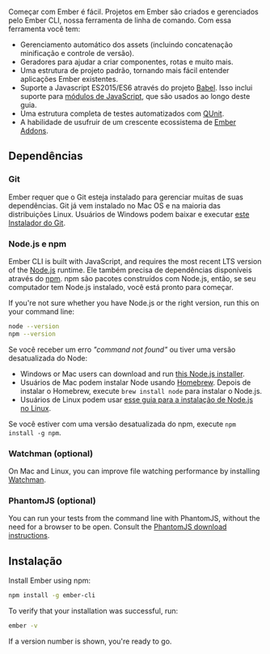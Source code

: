 Começar com Ember é fácil. Projetos em Ember são criados e gerenciados pelo Ember CLI, nossa ferramenta de linha de comando. Com essa ferramenta você tem:

* Gerenciamento automático dos assets (incluindo concatenação minificação e controle de versão).
* Geradores para ajudar a criar componentes, rotas e muito mais.
* Uma estrutura de projeto padrão, tornando mais fácil entender aplicações Ember existentes.
* Suporte a Javascript ES2015/ES6 através do projeto [Babel](http://babeljs.io/docs/learn-es2015/). Isso inclui suporte para [módulos de JavaScript](http://exploringjs.com/es6/ch_modules.html), que são usados ao longo deste guia.
* Uma estrutura completa de testes automatizados com [QUnit](https://qunitjs.com/).
* A habilidade de usufruir de um crescente ecossistema de [Ember Addons](https://emberobserver.com/).

## Dependências

### Git

Ember requer que o Git esteja instalado para gerenciar muitas de suas dependências. Git já vem instalado no Mac OS e na maioria das distribuições Linux. Usuários de Windows podem baixar e executar [este Instalador do Git](http://git-scm.com/download/win).

### Node.js e npm

Ember CLI is built with JavaScript, and requires the most recent LTS version of the [Node.js](https://nodejs.org/) runtime. Ele também precisa de dependências disponíveis através do [npm](https://www.npmjs.com/). npm são pacotes construídos com Node.js, então, se seu computador tem Node.js instalado, você está pronto para começar.

If you're not sure whether you have Node.js or the right version, run this on your command line:

```bash
node --version
npm --version
```

Se você receber um erro *"command not found"* ou tiver uma versão desatualizada do Node:

* Windows or Mac users can download and run [this Node.js installer](http://nodejs.org/en/download/).
* Usuários de Mac podem instalar Node usando [Homebrew](http://brew.sh/). Depois de instalar o Homebrew, execute `brew install node` para instalar o Node.js.
* Usuários de Linux podem usar [esse guia para a instalação de Node.js no Linux](https://nodejs.org/en/download/package-manager/).

Se você estiver com uma versão desatualizada do npm, execute `npm install -g npm`.

### Watchman (optional)

On Mac and Linux, you can improve file watching performance by installing [Watchman](https://facebook.github.io/watchman/docs/install.html).

### PhantomJS (optional)

You can run your tests from the command line with PhantomJS, without the need for a browser to be open. Consult the [PhantomJS download instructions](http://phantomjs.org/download.html).

## Instalação

Install Ember using npm:

```bash
npm install -g ember-cli
```

To verify that your installation was successful, run:

```bash
ember -v
```

If a version number is shown, you're ready to go.